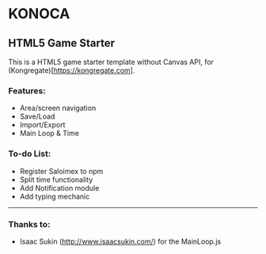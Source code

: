 # KONOCA

## HTML5 Game Starter
This is a HTML5 game starter template without Canvas API, for (Kongregate)[https://kongregate.com].

### Features:
- Area/screen navigation
- Save/Load
- Import/Export
- Main Loop & Time

### To-do List:
- Register Saloimex to npm
- Split time functionality
- Add Notification module
- Add typing mechanic

---

### Thanks to:
- Isaac Sukin (http://www.isaacsukin.com/) for the MainLoop.js

